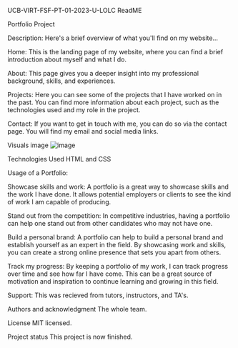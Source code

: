 UCB-VIRT-FSF-PT-01-2023-U-LOLC
ReadME

Portfolio Project

Description: Here's a brief overview of what you'll find on my website...

Home: This is the landing page of my website, where you can find a brief introduction about myself and what I do.

About: This page gives you a deeper insight into my professional background, skills, and experiences.

Projects: Here you can see some of the projects that I have worked on in the past. You can find more information about each project, such as the technologies used and my role in the project.

Contact: If you want to get in touch with me, you can do so via the contact page. You will find my email and social media links.

Visuals image
![image](https://user-images.githubusercontent.com/107730204/219561862-84c903d9-7805-4fd3-80aa-2849f4ac5d57.png)



Technologies Used
HTML and CSS

Usage of a Portfolio: 

Showcase skills and work: A portfolio is a great way to showcase skills and the work I have done. It allows potential employers or clients to see the kind of work I am capable of producing.

Stand out from the competition: In competitive industries, having a portfolio can help one stand out from other candidates who may not have one.

Build a personal brand: A portfolio can help to build a personal brand and establish yourself as an expert in the field. By showcasing work and skills, you can create a strong online presence that sets you apart from others.

Track my progress: By keeping a portfolio of my work, I can track progress over time and see how far I have come. This can be a great source of motivation and inspiration to continue learning and growing in this field.

Support: This was recieved from tutors, instructors, and TA's.

Authors and acknowledgment The whole team.

License MIT licensed.

Project status This project is now finished.